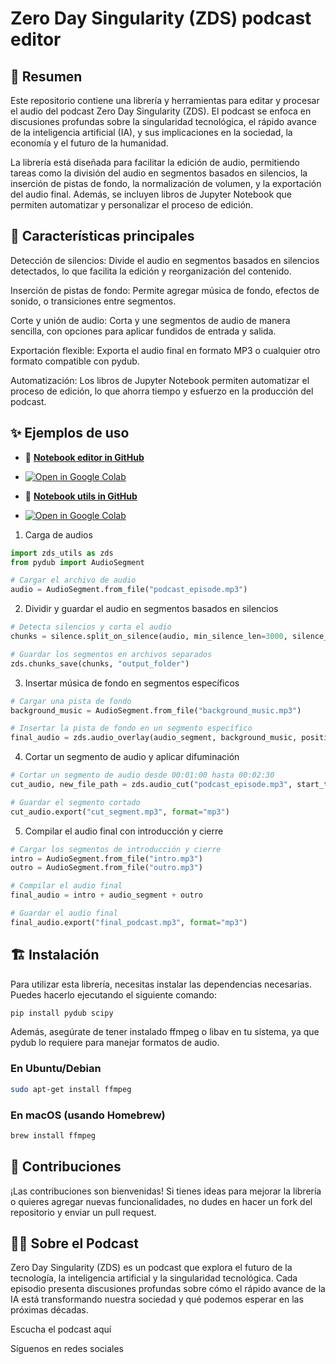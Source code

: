 # Zero Day Singularity (ZDS) podcast editor

<!-- Logo -->

## 📌 Resumen

Este repositorio contiene una librería y herramientas para editar y procesar el audio del podcast Zero Day Singularity (ZDS). El podcast se enfoca en discusiones profundas sobre la singularidad tecnológica, el rápido avance de la inteligencia artificial (IA), y sus implicaciones en la sociedad, la economía y el futuro de la humanidad.

La librería está diseñada para facilitar la edición de audio, permitiendo tareas como la división del audio en segmentos basados en silencios, la inserción de pistas de fondo, la normalización de volumen, y la exportación del audio final. Además, se incluyen libros de Jupyter Notebook que permiten automatizar y personalizar el proceso de edición.

## 🎯 Características principales
Detección de silencios: Divide el audio en segmentos basados en silencios detectados, lo que facilita la edición y reorganización del contenido.

Inserción de pistas de fondo: Permite agregar música de fondo, efectos de sonido, o transiciones entre segmentos.

Corte y unión de audio: Corta y une segmentos de audio de manera sencilla, con opciones para aplicar fundidos de entrada y salida.

Exportación flexible: Exporta el audio final en formato MP3 o cualquier otro formato compatible con pydub.

Automatización: Los libros de Jupyter Notebook permiten automatizar el proceso de edición, lo que ahorra tiempo y esfuerzo en la producción del podcast.

## ✨ Ejemplos de uso

- 🔗 **[Notebook editor in GitHub](zds_editor.ipynb)**
- [![Open in Google Colab](https://colab.research.google.com/assets/colab-badge.svg)](https://colab.research.google.com/github/Turing-IA-IHC/InfarctImage/blob/main/zds_editor.ipynb)

- 🔗 **[Notebook utils in GitHub](zds_utils.ipynb)**
- [![Open in Google Colab](https://colab.research.google.com/assets/colab-badge.svg)](https://colab.research.google.com/github/Turing-IA-IHC/InfarctImage/blob/main/zds_utils.ipynb)


1. Carga de audios
```python
import zds_utils as zds
from pydub import AudioSegment

# Cargar el archivo de audio
audio = AudioSegment.from_file("podcast_episode.mp3")
```

2. Dividir y guardar el audio en segmentos basados en silencios
```python
# Detecta silencios y corta el audio
chunks = silence.split_on_silence(audio, min_silence_len=3000, silence_thresh=-40)

# Guardar los segmentos en archivos separados
zds.chunks_save(chunks, "output_folder")
```

3. Insertar música de fondo en segmentos específicos
```python
# Cargar una pista de fondo
background_music = AudioSegment.from_file("background_music.mp3")

# Insertar la pista de fondo en un segmento específico
final_audio = zds.audio_overlay(audio_segment, background_music, position=5000, fade_in=1000, fade_out=2000)
```

4. Cortar un segmento de audio y aplicar difuminación
```python
# Cortar un segmento de audio desde 00:01:00 hasta 00:02:30
cut_audio, new_file_path = zds.audio_cut("podcast_episode.mp3", start_time="00:01:00", end_time="00:02:30", fade_in=1000, fade_out=2000)

# Guardar el segmento cortado
cut_audio.export("cut_segment.mp3", format="mp3")
```

5. Compilar el audio final con introducción y cierre
```python
# Cargar los segmentos de introducción y cierre
intro = AudioSegment.from_file("intro.mp3")
outro = AudioSegment.from_file("outro.mp3")

# Compilar el audio final
final_audio = intro + audio_segment + outro

# Guardar el audio final
final_audio.export("final_podcast.mp3", format="mp3")
```

## 🏗️ Instalación
Para utilizar esta librería, necesitas instalar las dependencias necesarias. Puedes hacerlo ejecutando el siguiente comando:

```bash
pip install pydub scipy
```
Además, asegúrate de tener instalado ffmpeg o libav en tu sistema, ya que pydub lo requiere para manejar formatos de audio.

### En Ubuntu/Debian
```bash
sudo apt-get install ffmpeg
```

### En macOS (usando Homebrew)
```bash
brew install ffmpeg
```

## 🤝 Contribuciones
¡Las contribuciones son bienvenidas! Si tienes ideas para mejorar la librería o quieres agregar nuevas funcionalidades, no dudes en hacer un fork del repositorio y enviar un pull request.

## 🧙‍♂️ Sobre el Podcast
Zero Day Singularity (ZDS) es un podcast que explora el futuro de la tecnología, la inteligencia artificial y la singularidad tecnológica. Cada episodio presenta discusiones profundas sobre cómo el rápido avance de la IA está transformando nuestra sociedad y qué podemos esperar en las próximas décadas.

Escucha el podcast aquí <!-- Agrega el enlace a tu podcast si lo tienes disponible -->

Síguenos en redes sociales <!-- Agrega enlaces a tus redes sociales si las tienes -->
